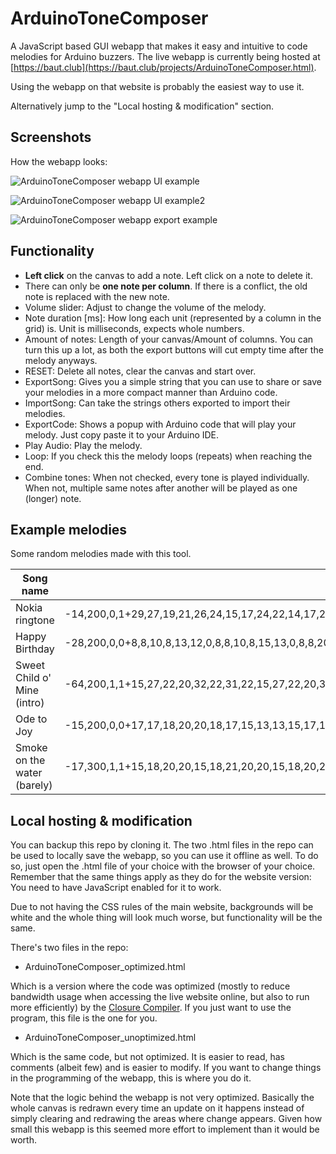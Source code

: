 # ArduinoToneComposer

A JavaScript based GUI webapp that makes it easy and intuitive to code melodies for Arduino buzzers.
The live webapp is currently being hosted at [https://baut.club](https://baut.club/projects/ArduinoToneComposer.html).

Using the webapp on that website is probably the easiest way to use it.

Alternatively jump to the "Local hosting & modification" section.

## Screenshots

How the webapp looks:

![ArduinoToneComposer webapp UI example](https://gitlab.com/Baut/readme-images/-/raw/master/ArduinoToneComposer/ArduinoToneComposerUIexample.png)

![ArduinoToneComposer webapp UI example2](https://gitlab.com/Baut/readme-images/-/raw/master/ArduinoToneComposer/ArduinoToneComposerWebsiteExample.png)

![ArduinoToneComposer webapp export example](https://gitlab.com/Baut/readme-images/-/raw/master/ArduinoToneComposer/ArduinoToneComposerExportCodeExample.png)


## Functionality

* **Left click** on the canvas to add a note. Left click on a note to delete it.
* There can only be **one note per column**. If there is a conflict, the old note is replaced with the new note.
* Volume slider: Adjust to change the volume of the melody.
* Note duration [ms]: How long each unit (represented by a column in the grid) is. Unit is milliseconds, expects whole numbers.
* Amount of notes: Length of your canvas/Amount of columns. You can turn this up a lot, as both the export buttons will cut empty time after the melody anyways.
* RESET: Delete all notes, clear the canvas and start over.
* ExportSong: Gives you a simple string that you can use to share or save your melodies in a more compact manner than Arduino code.
* ImportSong: Can take the strings others exported to import their melodies.
* ExportCode: Shows a popup with Arduino code that will play your melody. Just copy paste it to your Arduino IDE.
* Play Audio: Play the melody.
* Loop: If you check this the melody loops (repeats) when reaching the end.
* Combine tones: When not checked, every tone is played individually. When not, multiple same notes after another will be played as one (longer) note.


## Example melodies

Some random melodies made with this tool.

| Song name | Export string |
| ------ | ------ |
| Nokia ringtone | -14,200,0,1+29,27,19,21,26,24,15,17,24,22,14,17,22,22- |
| Happy Birthday | -28,200,0,0+8,8,10,8,13,12,0,8,8,10,8,15,13,0,8,8,20,17,13,12,10,0,18,18,17,13,15,13- |
| Sweet Child o' Mine (intro) | -64,200,1,1+15,27,22,20,32,22,31,22,15,27,22,20,32,22,31,22,17,27,22,20,32,22,31,22,17,27,22,20,32,22,31,22,20,27,22,20,32,22,31,22,20,27,22,20,32,22,31,22,15,27,22,20,32,22,31,22,15,27,22,20,32,22,31,22- |
| Ode to Joy | -15,200,0,0+17,17,18,20,20,18,17,15,13,13,15,17,17,15,15- |
| Smoke on the water (barely)  | -17,300,1,1+15,18,20,20,15,18,21,20,20,15,18,20,20,18,18,15,15- |

## Local hosting & modification

You can backup this repo by cloning it. The two .html files in the repo can be used to locally save the webapp, so you can use it offline as well. To do so, just open the .html file of your choice with the browser of your choice. Remember that the same things apply as they do for the website version: You need to have JavaScript enabled for it to work.

Due to not having the CSS rules of the main website, backgrounds will be white and the whole thing will look much worse, but functionality will be the same.

There's two files in the repo:

* ArduinoToneComposer_optimized.html

Which is a version where the code was optimized (mostly to reduce bandwidth usage when accessing the live website online, but also to run more efficiently) by the [Closure Compiler](https://github.com/google/closure-compiler). If you just want to use the program, this file is the one for you.

* ArduinoToneComposer_unoptimized.html

Which is the same code, but not optimized. It is easier to read, has comments (albeit few) and is easier to modify. If you want to change things in the programming of the webapp, this is where you do it.

Note that the logic behind the webapp is not very optimized. Basically the whole canvas is redrawn every time an update on it happens instead of simply clearing and redrawing the areas where change appears. Given how small this webapp is this seemed more effort to implement than it would be worth.
